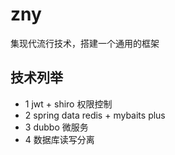# zny
集现代流行技术，搭建一个通用的框架

## 技术列举
  - 1 jwt + shiro 权限控制
  - 2 spring data redis   + mybaits plus 
  - 3 dubbo 微服务
  - 4 数据库读写分离
 
